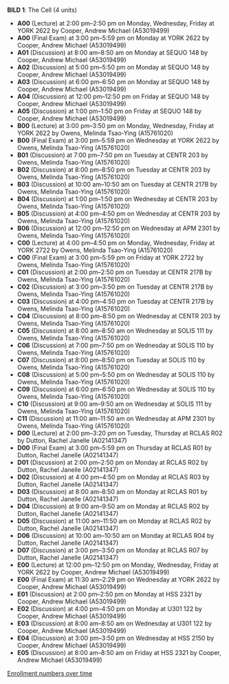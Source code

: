 **BILD 1**: The Cell (4 units)

- **A00** (Lecture) at 2:00 pm–2:50 pm on Monday, Wednesday, Friday at YORK 2622 by Cooper, Andrew Michael (A53019499)
- **A00** (Final Exam) at 3:00 pm–5:59 pm on Monday at YORK 2622 by Cooper, Andrew Michael (A53019499)
- **A01** (Discussion) at 8:00 am–8:50 am on Monday at SEQUO 148 by Cooper, Andrew Michael (A53019499)
- **A02** (Discussion) at 5:00 pm–5:50 pm on Monday at SEQUO 148 by Cooper, Andrew Michael (A53019499)
- **A03** (Discussion) at 6:00 pm–6:50 pm on Monday at SEQUO 148 by Cooper, Andrew Michael (A53019499)
- **A04** (Discussion) at 12:00 pm–12:50 pm on Friday at SEQUO 148 by Cooper, Andrew Michael (A53019499)
- **A05** (Discussion) at 1:00 pm–1:50 pm on Friday at SEQUO 148 by Cooper, Andrew Michael (A53019499)
- **B00** (Lecture) at 3:00 pm–3:50 pm on Monday, Wednesday, Friday at YORK 2622 by Owens, Melinda Tsao-Ying (A15761020)
- **B00** (Final Exam) at 3:00 pm–5:59 pm on Wednesday at YORK 2622 by Owens, Melinda Tsao-Ying (A15761020)
- **B01** (Discussion) at 7:00 pm–7:50 pm on Tuesday at CENTR 203 by Owens, Melinda Tsao-Ying (A15761020)
- **B02** (Discussion) at 8:00 pm–8:50 pm on Tuesday at CENTR 203 by Owens, Melinda Tsao-Ying (A15761020)
- **B03** (Discussion) at 10:00 am–10:50 am on Tuesday at CENTR 217B by Owens, Melinda Tsao-Ying (A15761020)
- **B04** (Discussion) at 1:00 pm–1:50 pm on Wednesday at CENTR 203 by Owens, Melinda Tsao-Ying (A15761020)
- **B05** (Discussion) at 4:00 pm–4:50 pm on Wednesday at CENTR 203 by Owens, Melinda Tsao-Ying (A15761020)
- **B06** (Discussion) at 12:00 pm–12:50 pm on Wednesday at APM 2301 by Owens, Melinda Tsao-Ying (A15761020)
- **C00** (Lecture) at 4:00 pm–4:50 pm on Monday, Wednesday, Friday at YORK 2722 by Owens, Melinda Tsao-Ying (A15761020)
- **C00** (Final Exam) at 3:00 pm–5:59 pm on Friday at YORK 2722 by Owens, Melinda Tsao-Ying (A15761020)
- **C01** (Discussion) at 2:00 pm–2:50 pm on Tuesday at CENTR 217B by Owens, Melinda Tsao-Ying (A15761020)
- **C02** (Discussion) at 3:00 pm–3:50 pm on Tuesday at CENTR 217B by Owens, Melinda Tsao-Ying (A15761020)
- **C03** (Discussion) at 4:00 pm–4:50 pm on Tuesday at CENTR 217B by Owens, Melinda Tsao-Ying (A15761020)
- **C04** (Discussion) at 8:00 pm–8:50 pm on Wednesday at CENTR 203 by Owens, Melinda Tsao-Ying (A15761020)
- **C05** (Discussion) at 8:00 am–8:50 am on Wednesday at SOLIS 111 by Owens, Melinda Tsao-Ying (A15761020)
- **C06** (Discussion) at 7:00 pm–7:50 pm on Wednesday at SOLIS 110 by Owens, Melinda Tsao-Ying (A15761020)
- **C07** (Discussion) at 8:00 pm–8:50 pm on Tuesday at SOLIS 110 by Owens, Melinda Tsao-Ying (A15761020)
- **C08** (Discussion) at 5:00 pm–5:50 pm on Wednesday at SOLIS 110 by Owens, Melinda Tsao-Ying (A15761020)
- **C09** (Discussion) at 6:00 pm–6:50 pm on Wednesday at SOLIS 110 by Owens, Melinda Tsao-Ying (A15761020)
- **C10** (Discussion) at 9:00 am–9:50 am on Wednesday at SOLIS 111 by Owens, Melinda Tsao-Ying (A15761020)
- **C11** (Discussion) at 11:00 am–11:50 am on Wednesday at APM 2301 by Owens, Melinda Tsao-Ying (A15761020)
- **D00** (Lecture) at 2:00 pm–3:20 pm on Tuesday, Thursday at RCLAS R02 by Dutton, Rachel Janelle (A02141347)
- **D00** (Final Exam) at 3:00 pm–5:59 pm on Thursday at RCLAS R01 by Dutton, Rachel Janelle (A02141347)
- **D01** (Discussion) at 2:00 pm–2:50 pm on Monday at RCLAS R02 by Dutton, Rachel Janelle (A02141347)
- **D02** (Discussion) at 4:00 pm–4:50 pm on Monday at RCLAS R03 by Dutton, Rachel Janelle (A02141347)
- **D03** (Discussion) at 8:00 am–8:50 am on Monday at RCLAS R01 by Dutton, Rachel Janelle (A02141347)
- **D04** (Discussion) at 9:00 am–9:50 am on Monday at RCLAS R02 by Dutton, Rachel Janelle (A02141347)
- **D05** (Discussion) at 11:00 am–11:50 am on Monday at RCLAS R02 by Dutton, Rachel Janelle (A02141347)
- **D06** (Discussion) at 10:00 am–10:50 am on Monday at RCLAS R04 by Dutton, Rachel Janelle (A02141347)
- **D07** (Discussion) at 3:00 pm–3:50 pm on Monday at RCLAS R07 by Dutton, Rachel Janelle (A02141347)
- **E00** (Lecture) at 12:00 pm–12:50 pm on Monday, Wednesday, Friday at YORK 2622 by Cooper, Andrew Michael (A53019499)
- **E00** (Final Exam) at 11:30 am–2:29 pm on Wednesday at YORK 2622 by Cooper, Andrew Michael (A53019499)
- **E01** (Discussion) at 2:00 pm–2:50 pm on Monday at HSS 2321 by Cooper, Andrew Michael (A53019499)
- **E02** (Discussion) at 4:00 pm–4:50 pm on Monday at U301 122 by Cooper, Andrew Michael (A53019499)
- **E03** (Discussion) at 8:00 am–8:50 am on Wednesday at U301 122 by Cooper, Andrew Michael (A53019499)
- **E04** (Discussion) at 3:00 pm–3:50 pm on Wednesday at HSS 2150 by Cooper, Andrew Michael (A53019499)
- **E05** (Discussion) at 8:00 am–8:50 am on Friday at HSS 2321 by Cooper, Andrew Michael (A53019499)

[Enrollment numbers over time](./BILD1.tsv)
